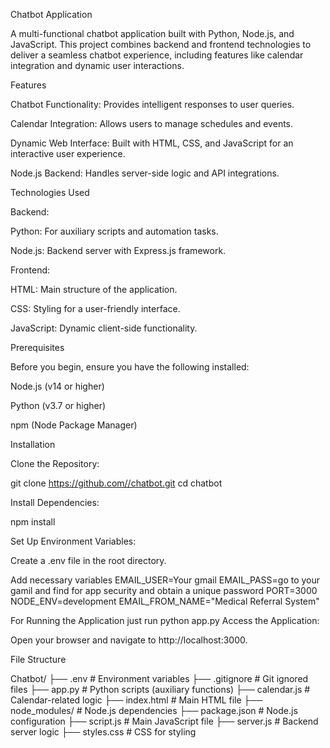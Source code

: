 Chatbot Application

A multi-functional chatbot application built with Python, Node.js, and JavaScript. This project combines backend and frontend technologies to deliver a seamless chatbot experience, including features like calendar integration and dynamic user interactions.

Features

Chatbot Functionality: Provides intelligent responses to user queries.

Calendar Integration: Allows users to manage schedules and events.

Dynamic Web Interface: Built with HTML, CSS, and JavaScript for an interactive user experience.

Node.js Backend: Handles server-side logic and API integrations.

Technologies Used

Backend:

Python: For auxiliary scripts and automation tasks.

Node.js: Backend server with Express.js framework.

Frontend:

HTML: Main structure of the application.

CSS: Styling for a user-friendly interface.

JavaScript: Dynamic client-side functionality.

Prerequisites

Before you begin, ensure you have the following installed:

Node.js (v14 or higher)

Python (v3.7 or higher)

npm (Node Package Manager)

Installation

Clone the Repository:

git clone https://github.com//chatbot.git
cd chatbot

Install Dependencies:

npm install

Set Up Environment Variables:

Create a .env file in the root directory.

Add necessary variables 
EMAIL_USER=Your gmail
EMAIL_PASS=go to your gamil and find for app security and obtain a unique password
PORT=3000
NODE_ENV=development
EMAIL_FROM_NAME="Medical Referral System"

For Running the Application just run python app.py
Access the Application:

Open your browser and navigate to http://localhost:3000.

File Structure

Chatbot/
├── .env                # Environment variables
├── .gitignore          # Git ignored files
├── app.py              # Python scripts (auxiliary functions)
├── calendar.js         # Calendar-related logic
├── index.html          # Main HTML file
├── node_modules/       # Node.js dependencies
├── package.json        # Node.js configuration
├── script.js           # Main JavaScript file
├── server.js           # Backend server logic
├── styles.css          # CSS for styling



